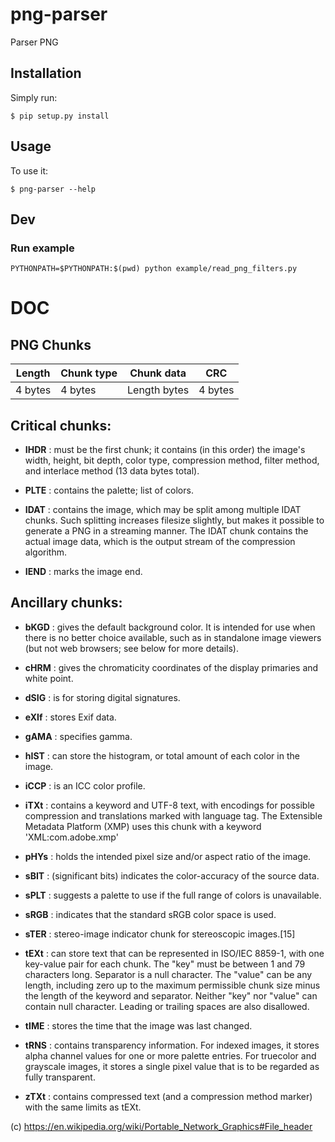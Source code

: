 # png-parser

Parser PNG


## Installation

Simply run:

    $ pip setup.py install


## Usage

To use it:

    $ png-parser --help

## Dev

### Run example

```
PYTHONPATH=$PYTHONPATH:$(pwd) python example/read_png_filters.py
```


# DOC

## PNG Chunks

| Length  | Chunk type |  Chunk data  |   CRC   |
|---------|------------|--------------|---------|
| 4 bytes | 4 bytes    | Length bytes | 4 bytes |

## Critical chunks:

- **IHDR** : must be the first chunk; it contains (in this order) the image's width,
        height, bit depth, color type, compression method, filter method, and
        interlace method (13 data bytes total).

- **PLTE** : contains the palette; list of colors.

- **IDAT** : contains the image, which may be split among multiple IDAT chunks.
        Such splitting increases filesize slightly, but makes it possible to
        generate a PNG in a streaming manner. The IDAT chunk contains the
        actual image data, which is the output stream of the compression
        algorithm.

- **IEND** : marks the image end.

## Ancillary chunks:

- **bKGD** : gives the default background color. It is intended for use when there
        is no better choice available, such as in standalone image viewers (but
        not web browsers; see below for more details).

- **cHRM** : gives the chromaticity coordinates of the display primaries and white
        point.

- **dSIG** : is for storing digital signatures.

- **eXIf** : stores Exif data.

- **gAMA** : specifies gamma.

- **hIST** : can store the histogram, or total amount of each color in the image.

- **iCCP** : is an ICC color profile.

- **iTXt** : contains a keyword and UTF-8 text, with encodings for possible
        compression and translations marked with language tag. The Extensible
        Metadata Platform (XMP) uses this chunk with a keyword
        'XML:com.adobe.xmp'

- **pHYs** : holds the intended pixel size and/or aspect ratio of the image.

- **sBIT** : (significant bits) indicates the color-accuracy of the source data.

- **sPLT** : suggests a palette to use if the full range of colors is unavailable.

- **sRGB** : indicates that the standard sRGB color space is used.

- **sTER** : stereo-image indicator chunk for stereoscopic images.[15]

- **tEXt** : can store text that can be represented in ISO/IEC 8859-1, with one
        key-value pair for each chunk. The "key" must be between 1 and 79
        characters long. Separator is a null character. The "value" can be any
        length, including zero up to the maximum permissible chunk size minus
        the length of the keyword and separator. Neither "key" nor "value" can
        contain null character. Leading or trailing spaces are also disallowed.

- **tIME** : stores the time that the image was last changed.

- **tRNS** : contains transparency information. For indexed images, it stores alpha
        channel values for one or more palette entries. For truecolor and
        grayscale images, it stores a single pixel value that is to be regarded
        as fully transparent.

- **zTXt** : contains compressed text (and a compression method marker) with the
        same limits as tEXt.

(c) https://en.wikipedia.org/wiki/Portable_Network_Graphics#File_header
